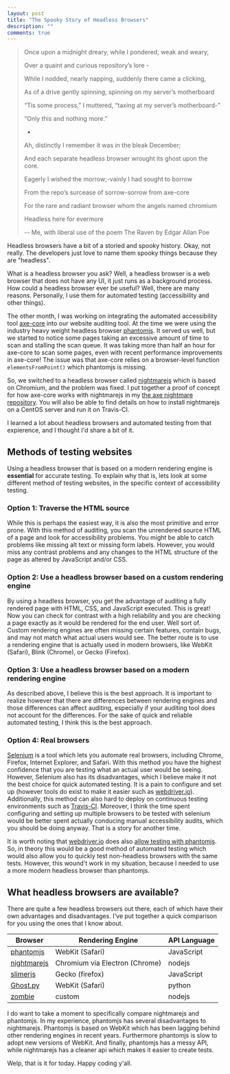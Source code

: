 ```yaml
---
layout: post
title: "The Spooky Story of Headless Browsers"
description: ""
comments: true
---
```


> Once upon a midnight dreary, while I pondered, weak and weary,
> 
> Over a quaint and curious repository’s lore -
>
> While I nodded, nearly napping, suddenly there came a clicking,
>
> As of a drive gently spinning, spinning on my server’s motherboard
>
> “Tis some process,” I muttered, “taxing at my server’s motherboard-”
>
> “Only this and nothing more.”
>
> -
>
> Ah, distinctly I remember it was in the bleak December;
>
> And each separate headless browser wrought its ghost upon the core.
>
> Eagerly I wished the morrow;-vainly I had sought to borrow
>
> From the repo’s surcease of sorrow-sorrow from axe-core
>
> For the rare and radiant browser whom the angels named chromium
>
> Headless here for evermore
>
> -- Me, with liberal use of the poem The Raven by Edgar Allan Poe

Headless browsers have a bit of a storied and spooky history. Okay, not really. The developers just love to name them spooky things because they are "headless".

What is a headless browser you ask? Well, a headless browser is a web browser that does not have any UI, it just runs as a background process. How could a headless browser ever be useful? Well, there are many reasons. Personally, I use them for automated testing (accessibility and other things).

The other month, I was working on integrating the automated accessibility tool [axe-core](https://github.com/dequelabs/axe-core) into our website auditing tool. At the time we were using the industry heavy weight headless browser [phantomjs](http://phantomjs.org/). It served us well, but we started to notice some pages taking an excessive amount of time to scan and stalling the scan queue. It was taking more than half an hour for axe-core to scan some pages, even with recent performance improvements in axe-core! The issue was that axe-core relies on a browser-level function `elementsFromPoint()` which phantomjs is missing.
 
So, we switched to a headless browser called [nightmarejs](https://github.com/segmentio/nightmare) which is based on Chromium, and the problem was fixed. I put together a proof of concept for how axe-core works with nightmarejs in my [the axe nightmare repository](https://github.com/mfairchild365/the-axe-nightmare/). You will also be able to find details on how to install nightmarejs on a CentOS server and run it on Travis-CI.

I learned a lot about headless browsers and automated testing from that expierence, and I thought I'd share a bit of it.

## Methods of testing websites

Using a headless browser that is based on a modern rendering engine is **essential** for accurate testing. To explain why that is, lets look at some different method of testing websites, in the specific context of accessibility testing.

### Option 1: Traverse the HTML source

While this is perhaps the easiest way, it is also the most primitive and error prone. With this method of auditing, you scan the unrendered source HTML of a page and look for accessibility problems. You might be able to catch problems like missing alt text or missing form labels. However, you would miss any contrast problems and any changes to the HTML structure of the page as altered by JavaScript and/or CSS.

### Option 2: Use a headless browser based on a custom rendering engine

By using a headless browser, you get the advantage of auditing a fully rendered page with HTML, CSS, and JavaScript executed. This is great! Now you can check for contrast with a high reliability and you are checking a page exactly as it would be rendered for the end user. Well sort of. Custom rendering engines are often missing certain features, contain bugs, and may not match what actual users would see. The better route is to use a rendering engine that is actually used in modern browsers, like WebKit (Safari), Blink (Chrome), or Gecko (Firefox).

### Option 3: Use a headless browser based on a modern rendering engine

As described above, I believe this is the best approach. It is important to realize however that there are differences between rendering engines and those differences can affect auditing, especially if your auditing tool does not account for the differences. For the sake of quick and reliable automated testing, I think this is the best approach.

### Option 4: Real browsers

[Selenium](http://www.seleniumhq.org/) is a tool which lets you automate real browsers, including Chrome, Firefox, Internet Explorer, and Safari. With this method you have the highest confidence that you are testing what an actual user would be seeing. However, Selenium also has its disadvantages, which I believe make it not the best choice for quick automated testing. It is a pain to configure and set up (however tools do exist to make it easier such as [webdriver.io](http://webdriver.io/)). Additionally, this method can also hard to deploy on continuous testing environments such as [Travis-CI](https://travis-ci.org/). Moreover, I think the time spent configuring and setting up multiple browsers to be tested with selenium would be better spent actually conducing manual accessibility audits, which you should be doing anyway. That is a story for another time.

It is worth noting that [webdriver.io](http://webdriver.io/) does also [allow testing with phantomjs](http://webdriver.io/guide/services/phantomjs.html). So, in theory this would be a good method of automated testing which would also allow you to quickly test non-headless browsers with the same tests. However, this wound't work in my situation, because I needed to use a more modern headless browser than phantomjs.
 
## What headless browsers are available?

There are quite a few headless browsers out there, each of which have their own advantages and disadvantages. I've put together a quick comparison for you using the ones that I know about.

| Browser | Rendering Engine | API Language |
| --- | --- | --- |
| [phantomjs](http://phantomjs.org/) | WebKit (Safari) | JavaScript |
| [nightmarejs](https://github.com/segmentio/nightmare) | Chromium via Electron (Chrome) | nodejs |
| [slimerjs](https://slimerjs.org/) | Gecko (firefox) | JavaScript |
| [Ghost.py](http://jeanphix.me/Ghost.py/) | WebKit (Safari) | python |
| [zombie](https://github.com/assaf/zombie) | custom | nodejs


I do want to take a moment to specifically compare nightmarejs and phantomjs. In my experience, phantomjs has several disadvantages to nightmarejs. Phantomjs is based on WebKit which has been lagging behind other rendering engines in recent years. Furthermore phantomjs is slow to adopt new versions of WebKit. And finally, phantomjs has a messy API, while nightmarejs has a cleaner api which makes it easier to create tests.
  
Welp, that is it for today. Happy coding y'all.

